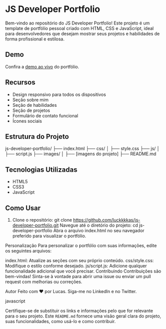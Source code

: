 # JS Developer Portfolio

Bem-vindo ao repositório do JS Developer Portfolio! Este projeto é um template de portfólio pessoal criado com HTML, CSS e JavaScript, ideal para desenvolvedores que desejam mostrar seus projetos e habilidades de forma profissional e estilosa.

## Demo

Confira a [demo ao vivo](https://luckkkkas.github.io/js-developer-portfolio) do portfólio.

## Recursos

- Design responsivo para todos os dispositivos
- Seção sobre mim
- Seção de habilidades
- Seção de projetos
- Formulário de contato funcional
- Ícones sociais

## Estrutura do Projeto

js-developer-portfolio/
├── index.html
├── css/
│ ├── style.css
├── js/
│ ├── script.js
├── images/
│ ├── [imagens do projeto]
├── README.md

## Tecnologias Utilizadas

- HTML5
- CSS3
- JavaScript

## Como Usar

1. Clone o repositório:
   git clone https://github.com/luckkkkas/js-developer-portfolio.git
Navegue até o diretório do projeto:
cd js-developer-portfolio
Abra o arquivo index.html no seu navegador preferido para visualizar o portfólio.

Personalização
Para personalizar o portfólio com suas informações, edite os seguintes arquivos:

index.html: Atualize as seções com seu próprio conteúdo.
css/style.css: Modifique o estilo conforme desejado.
js/script.js: Adicione qualquer funcionalidade adicional que você precisar.
Contribuindo
Contribuições são bem-vindas! Sinta-se à vontade para abrir uma issue ou enviar um pull request com melhorias ou correções.

Autor
Feito com ❤️ por Lucas. Siga-me no LinkedIn e no Twitter.

javascript

Certifique-se de substituir os links e informações pelo que for relevante para o seu projeto. Este `README.md` fornece uma visão geral clara do projeto, suas funcionalidades, como usá-lo e como contribuir.




